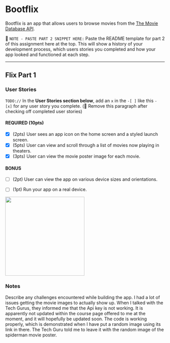 # Bootflix

Bootflix is an app that allows users to browse movies from the [The Movie Database API](http://docs.themoviedb.apiary.io/#).

📝 `NOTE - PASTE PART 2 SNIPPET HERE:` Paste the README template for part 2 of this assignment here at the top. This will show a history of your development process, which users stories you completed and how your app looked and functioned at each step.

---

## Flix Part 1

### User Stories
`TODO://` In the **User Stories section below**, add an `x` in the `-[ ]` like this `- [x]` for any user story you complete. (🚫 Remove this paragraph after checking off completed user stories)

#### REQUIRED (10pts)
- [X] (2pts) User sees an app icon on the home screen and a styled launch screen.
- [X] (5pts) User can view and scroll through a list of movies now playing in theaters.
- [X] (3pts) User can view the movie poster image for each movie.

#### BONUS
- [ ] (2pt) User can view the app on various device sizes and orientations.
- [ ] (1pt) Run your app on a real device.


<img src="http://g.recordit.co/y0eBr2VlL8.gif" width=250><br>

### Notes
Describe any challenges encountered while building the app.
I had a lot of issues getting the movie images to actually show up. When I talked with the Tech Gurus, they informed me that the Api key is not working. It is apparently not updated within the course page offered to me at the moment, and it will hopefully be updated soon.
The code is working properly, which is demonstrated when I have put a random image using its link in there. The Tech Guru told me to leave it with the random image of the spiderman movie poster.
